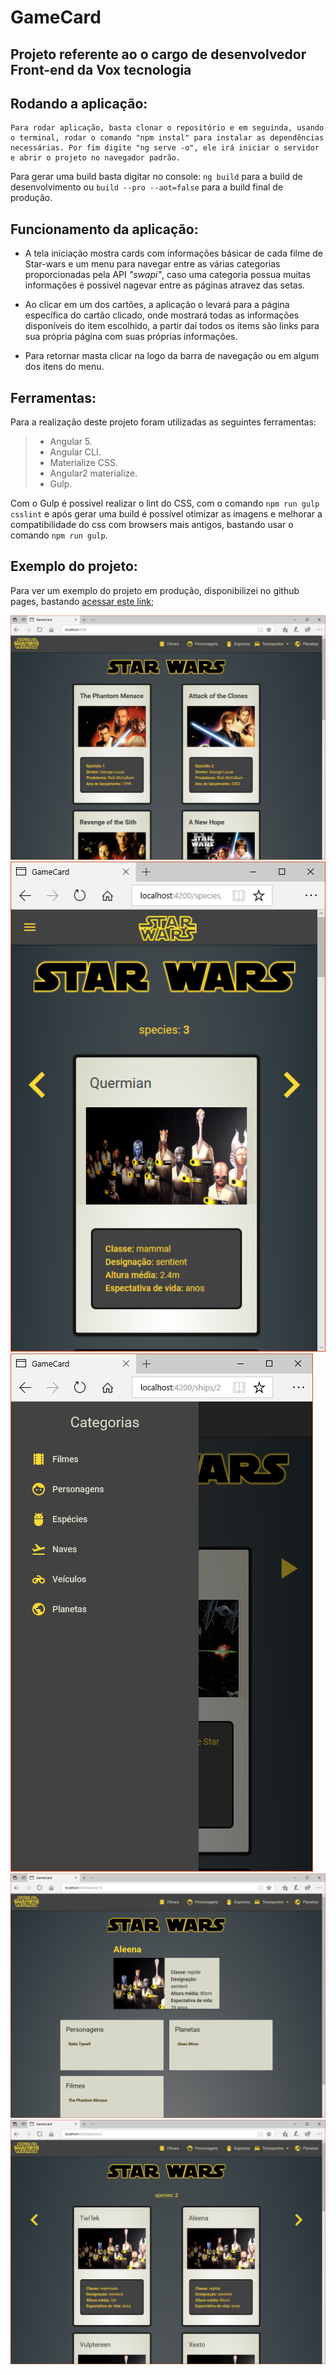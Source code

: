 # GameCard

## Projeto referente ao o cargo de desenvolvedor Front-end da Vox tecnologia

## Rodando a aplicação:

    Para rodar aplicação, basta clonar o repositório e em seguinda, usando o terminal, rodar o comando "npm instal" para instalar as dependências necessárias. Por fim digite "ng serve -o", ele irá iniciar o servidor e abrir o projeto no navegador padrão.

Para gerar uma build basta digitar no console: `ng build` para a build de desenvolvimento ou `build --pro --aot=false` para a build final de produção.


## Funcionamento da aplicação:
  * A tela iniciação mostra cards com informações básicar de cada filme de Star-wars e um menu para navegar entre as várias categorias proporcionadas pela API _"swapi"_, caso uma categoria possua muitas informações é possivel nagevar entre as páginas atravez das setas.
  
  * Ao clicar em um dos cartões, a aplicação o levará para a página específica do cartão clicado, onde mostrará todas as informações disponíveis do item escolhido, a partir daí todos os items são links para sua própria página com suas próprias informações.

  * Para retornar masta clicar na logo da barra de navegação ou em algum dos itens do menu.

## Ferramentas:
Para a realização deste projeto foram utilizadas as seguintes ferramentas:
> * Angular 5.  
> * Angular CLI.  
> * Materialize CSS.  
> * Angular2 materialize.  
> * Gulp.

Com o Gulp é possivel realizar o lint do CSS, com o comando `npm run gulp csslint` e após gerar uma build é possível otimizar as imagens e melhorar a compatibilidade do css com browsers mais antigos, bastando usar o comando `npm run gulp`.

## Exemplo do projeto:
Para ver um exemplo do projeto em produção, disponibilizei no github pages, bastando [acessar este link](https://vchastinet.github.io/SWcard-compendium/);

![mobile](/exemples/main.PNG)
![mobile](/exemples/mobile1.PNG)
![mobile](/exemples/mobile2.PNG)
![mobile](/exemples/cards.PNG)
![mobile](/exemples/pages.PNG)

